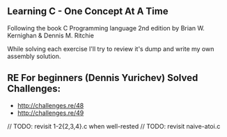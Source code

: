 ## Learning C - One Concept At A Time

Following the book C Programming language 2nd edition by Brian W. Kernighan & Dennis M. Ritchie

While solving each exercise I'll try to review it's dump and write my own assembly solution.

## RE For beginners (Dennis Yurichev) Solved Challenges:

+ http://challenges.re/48
+ http://challenges.re/49

// TODO: revisit 1-2{2,3,4}.c when well-rested
// TODO: revisit naive-atoi.c
